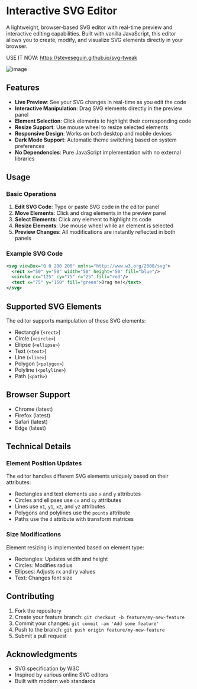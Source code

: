 # Interactive SVG Editor

A lightweight, browser-based SVG editor with real-time preview and interactive editing capabilities. Built with vanilla JavaScript, this editor allows you to create, modify, and visualize SVG elements directly in your browser.


USE IT NOW: https://steveseguin.github.io/svg-tweak

![image](https://github.com/user-attachments/assets/b730889b-7262-4ff5-877c-c07d4235d085)


## Features

- **Live Preview**: See your SVG changes in real-time as you edit the code
- **Interactive Manipulation**: Drag SVG elements directly in the preview panel
- **Element Selection**: Click elements to highlight their corresponding code
- **Resize Support**: Use mouse wheel to resize selected elements
- **Responsive Design**: Works on both desktop and mobile devices
- **Dark Mode Support**: Automatic theme switching based on system preferences
- **No Dependencies**: Pure JavaScript implementation with no external libraries

## Usage

### Basic Operations

1. **Edit SVG Code**: Type or paste SVG code in the editor panel
2. **Move Elements**: Click and drag elements in the preview panel
3. **Select Elements**: Click any element to highlight its code
4. **Resize Elements**: Use mouse wheel while an element is selected
5. **Preview Changes**: All modifications are instantly reflected in both panels

### Example SVG Code

```svg
<svg viewBox="0 0 200 200" xmlns="http://www.w3.org/2000/svg">
  <rect x="50" y="50" width="50" height="50" fill="blue"/>
  <circle cx="125" cy="75" r="25" fill="red"/>
  <text x="75" y="150" fill="green">Drag me!</text>
</svg>
```

## Supported SVG Elements

The editor supports manipulation of these SVG elements:

- Rectangle (`<rect>`)
- Circle (`<circle>`)
- Ellipse (`<ellipse>`)
- Text (`<text>`)
- Line (`<line>`)
- Polygon (`<polygon>`)
- Polyline (`<polyline>`)
- Path (`<path>`)

## Browser Support

- Chrome (latest)
- Firefox (latest)
- Safari (latest)
- Edge (latest)

## Technical Details

### Element Position Updates

The editor handles different SVG elements uniquely based on their attributes:

- Rectangles and text elements use `x` and `y` attributes
- Circles and ellipses use `cx` and `cy` attributes
- Lines use `x1`, `y1`, `x2`, and `y2` attributes
- Polygons and polylines use the `points` attribute
- Paths use the `d` attribute with transform matrices

### Size Modifications

Element resizing is implemented based on element type:

- Rectangles: Updates width and height
- Circles: Modifies radius
- Ellipses: Adjusts rx and ry values
- Text: Changes font size

## Contributing

1. Fork the repository
2. Create your feature branch: `git checkout -b feature/my-new-feature`
3. Commit your changes: `git commit -am 'Add some feature'`
4. Push to the branch: `git push origin feature/my-new-feature`
5. Submit a pull request
## Acknowledgments

- SVG specification by W3C
- Inspired by various online SVG editors
- Built with modern web standards
